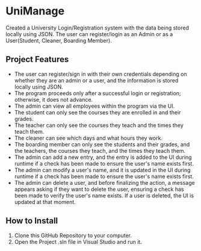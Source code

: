 # UniManage
Created a University Login/Registration system with the data being stored locally using JSON. The user can register/login as an Admin or as a User(Student, Cleaner, Boarding Member).

## Project Features
- The user can register/sign in with their own credentials depending on whether they are an admin or a user, and the information is stored locally using JSON.
- The program proceeds only after a successful login or registration; otherwise, it does not advance.
- The admin can view all employees within the program via the UI.
- The student can only see the courses they are enrolled in and their grades.
- The teacher can only see the courses they teach and the times they teach them.
- The cleaner can see which days and what hours they work.
- The boarding member can only see the students and their grades, and the teachers, the courses they teach, and the times they teach them.
- The admin can add a new entry, and the entry is added to the UI during runtime if a check has been made to ensure the user's name exists first.
- The admin can modify a user's name, and it is updated in the UI during runtime if a check has been made to ensure the user's name exists first.
- The admin can delete a user, and before finalizing the action, a message appears asking if they want to delete the user, ensuring a check has been made to verify the user's name exists. If a user is deleted, the UI is updated at that moment.

## How to Install
1. Clone this GitHub Repository to your computer.
2. Open the Project .sln file in Visual Studio and run it.





